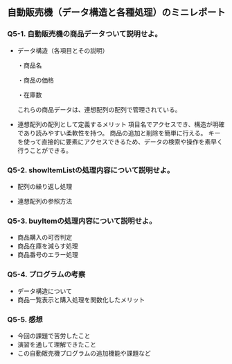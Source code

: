 ## 自動販売機（データ構造と各種処理）のミニレポート
### Q5-1. 自動販売機の商品データついて説明せよ。
* データ構造（各項目とその説明）
  
  ・商品名

  ・商品の価格

  ・在庫数

  これらの商品データは、連想配列の配列で管理されている。
* 連想配列の配列として定義するメリット
  項目名でアクセスでき、構造が明確であり読みやすい柔軟性を持つ。
  商品の追加と削除を簡単に行える。
  キーを使って直接的に要素にアクセスできるため、データの検索や操作を素早く行うことができる。
### Q5-2. showItemListの処理内容について説明せよ。
* 配列の繰り返し処理
  
* 連想配列の参照方法
  
### Q5-3. buyItemの処理内容について説明せよ。
* 商品購入の可否判定
* 商品在庫を減らす処理
* 商品番号のエラー処理
### Q5-4. プログラムの考察
* データ構造について
* 商品一覧表示と購入処理を関数化したメリット
### Q5-5. 感想
* 今回の課題で苦労したこと
* 演習を通して理解できたこと
* この自動販売機プログラムの追加機能や課題など
